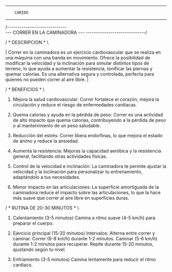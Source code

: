 ----------------------
        CARIDO
----------------------

/-----------------------------\
--- CORRER EN LA CAMINADORA ---
\-----------------------------/

/ * DESCRIPCION * \

| Correr en la caminadora es un ejercicio cardiovascular que se realiza en una máquina con una banda en movimiento. Ofrece la posibilidad de modificar la velocidad y la inclinación para simular distintos tipos de terreno, lo que ayuda a aumentar la resistencia, tonificar las piernas y quemar calorías. Es una alternativa segura y controlada, perfecta para quienes no pueden correr al aire libre. |

/ * BENEFICIOS * \

1. Mejora la salud cardiovascular: Correr fortalece el corazón, mejora la circulación y reduce el riesgo de enfermedades cardíacas.

2. Quema calorías y ayuda en la pérdida de peso: Correr es una actividad de alto impacto que quema calorías, contribuyendo a la pérdida de peso o al mantenimiento de un peso saludable.

3. Reducción del estrés: Correr libera endorfinas, lo que mejora el estado de ánimo y reduce la ansiedad.

4. Aumenta la resistencia: Mejoras la capacidad aeróbica y la resistencia general, facilitando otras actividades físicas.

5. Control de la velocidad e inclinación: La caminadora te permite ajustar la velocidad y la inclinación para personalizar tu entrenamiento, adaptándolo a tus necesidades.

6. Menor impacto en las articulaciones: La superficie amortiguada de la caminadora reduce el impacto sobre las articulaciones, lo que la hace más suave que correr al aire libre en superficies duras.

/ * RUTINA DE 20-30 MINUTOS * \

1. Calentamiento (3-5 minutos)
Camina a ritmo suave (4-5 km/h) para preparar el cuerpo.

2. Ejercicio principal (15-20 minutos)
Intervalos: Alterna entre correr y caminar.
Correr (6-8 km/h) durante 1-2 minutos.
Caminar (5-6 km/h) durante 1-2 minutos para recuperar.
Repite durante 15-20 minutos, ajustando según tu nivel.

3. Enfriamiento (3-5 minutos)
Camina lentamente para reducir el ritmo cardíaco.
